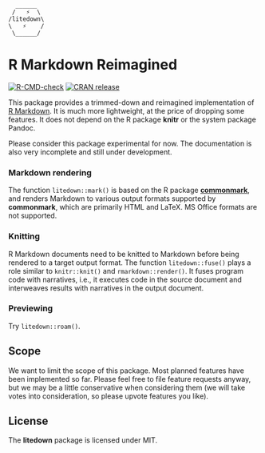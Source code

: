 ```         
  ______  
 /   ⚡  \
/litedown\
\   ⚡    /
 \______/
```

# R Markdown Reimagined

<!-- badges: start -->

[![R-CMD-check](https://github.com/yihui/litedown/actions/workflows/R-CMD-check.yaml/badge.svg)](https://github.com/yihui/litedown/actions/workflows/R-CMD-check.yaml)
[![CRAN
release](https://www.r-pkg.org/badges/version/litedown)](https://cran.r-project.org/package=litedown)

<!-- badges: end -->

This package provides a trimmed-down and reimagined implementation of [R
Markdown](https://rmarkdown.rstudio.com). It is much more lightweight, at the
price of dropping some features. It does not depend on the R package **knitr**
or the system package Pandoc.

Please consider this package experimental for now. The documentation is also
very incomplete and still under development.

### Markdown rendering

The function `litedown::mark()` is based on the R package
[**commonmark**](https://github.com/r-lib/commonmark), and renders Markdown to
various output formats supported by **commonmark**, which are primarily HTML and
LaTeX. MS Office formats are not supported.

### Knitting

R Markdown documents need to be knitted to Markdown before being rendered to a
target output format. The function `litedown::fuse()` plays a role similar to
`knitr::knit()` and `rmarkdown::render()`. It fuses program code with
narratives, i.e., it executes code in the source document and interweaves
results with narratives in the output document.

### Previewing

Try `litedown::roam()`.

## Scope

We want to limit the scope of this package. Most planned features have been
implemented so far. Please feel free to file feature requests anyway, but we may
be a little conservative when considering them (we will take votes into
consideration, so please upvote features you like).

## License

The **litedown** package is licensed under MIT.
